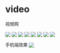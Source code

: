 # video
视频网

<image src="https://github.com/Next-2-You/ImageRepository/blob/master/video/%E5%89%8D%E5%8F%B01.png" align="center">
<image src="https://github.com/Next-2-You/ImageRepository/blob/master/video/前台2.png" align="center">
<image src="https://github.com/Next-2-You/ImageRepository/blob/master/video/前台3.png" align="center">
<image src="https://github.com/Next-2-You/ImageRepository/blob/master/video/前台4.png" align="center">
<image src="https://github.com/Next-2-You/ImageRepository/blob/master/video/前台5.png" align="center">
<image src="https://github.com/Next-2-You/ImageRepository/blob/master/video/管理界面.png" align="center">
<image src="https://github.com/Next-2-You/ImageRepository/blob/master/video/管理界面2.png" align="center">
<image src="https://github.com/Next-2-You/ImageRepository/blob/master/video/后台3.png" align="center"> 
  
手机端效果
<image src="https://github.com/Next-2-You/ImageRepository/blob/master/video/手机.png" align="center"> 
